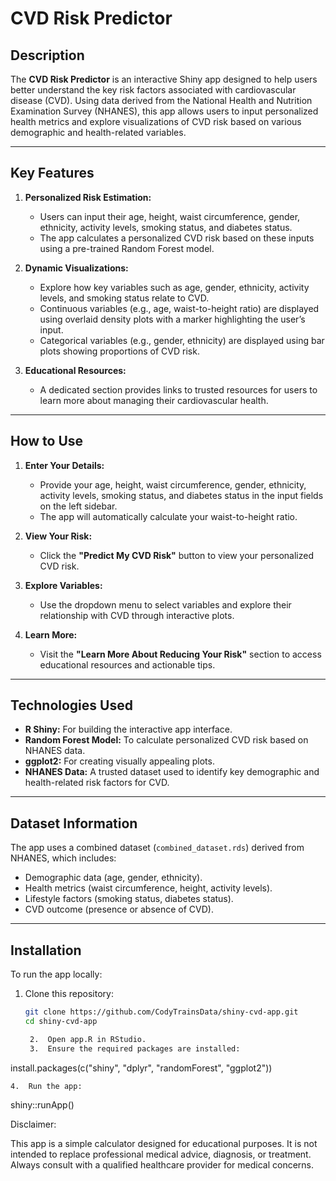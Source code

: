 # CVD Risk Predictor

## Description
The **CVD Risk Predictor** is an interactive Shiny app designed to help users better understand the key risk factors associated with cardiovascular disease (CVD). Using data derived from the National Health and Nutrition Examination Survey (NHANES), this app allows users to input personalized health metrics and explore visualizations of CVD risk based on various demographic and health-related variables.

---

## Key Features
1. **Personalized Risk Estimation:**
   - Users can input their age, height, waist circumference, gender, ethnicity, activity levels, smoking status, and diabetes status.
   - The app calculates a personalized CVD risk based on these inputs using a pre-trained Random Forest model.

2. **Dynamic Visualizations:**
   - Explore how key variables such as age, gender, ethnicity, activity levels, and smoking status relate to CVD.
   - Continuous variables (e.g., age, waist-to-height ratio) are displayed using overlaid density plots with a marker highlighting the user’s input.
   - Categorical variables (e.g., gender, ethnicity) are displayed using bar plots showing proportions of CVD risk.

3. **Educational Resources:**
   - A dedicated section provides links to trusted resources for users to learn more about managing their cardiovascular health.

---

## How to Use
1. **Enter Your Details:**
   - Provide your age, height, waist circumference, gender, ethnicity, activity levels, smoking status, and diabetes status in the input fields on the left sidebar.
   - The app will automatically calculate your waist-to-height ratio.

2. **View Your Risk:**
   - Click the **"Predict My CVD Risk"** button to view your personalized CVD risk.

3. **Explore Variables:**
   - Use the dropdown menu to select variables and explore their relationship with CVD through interactive plots.

4. **Learn More:**
   - Visit the **"Learn More About Reducing Your Risk"** section to access educational resources and actionable tips.

---

## Technologies Used
- **R Shiny:** For building the interactive app interface.
- **Random Forest Model:** To calculate personalized CVD risk based on NHANES data.
- **ggplot2:** For creating visually appealing plots.
- **NHANES Data:** A trusted dataset used to identify key demographic and health-related risk factors for CVD.

---

## Dataset Information
The app uses a combined dataset (`combined_dataset.rds`) derived from NHANES, which includes:
- Demographic data (age, gender, ethnicity).
- Health metrics (waist circumference, height, activity levels).
- Lifestyle factors (smoking status, diabetes status).
- CVD outcome (presence or absence of CVD).

---

## Installation
To run the app locally:

1. Clone this repository:
   ```bash
   git clone https://github.com/CodyTrainsData/shiny-cvd-app.git
   cd shiny-cvd-app

	2.	Open app.R in RStudio.
	3.	Ensure the required packages are installed:

install.packages(c("shiny", "dplyr", "randomForest", "ggplot2"))

	4.	Run the app:

shiny::runApp()


Disclaimer:

This app is a simple calculator designed for educational purposes. It is not intended to replace professional medical advice, diagnosis, or treatment. Always consult with a qualified healthcare provider for medical concerns.
